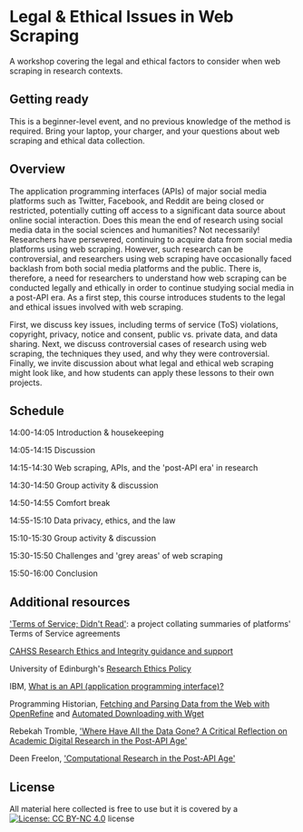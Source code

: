 # Legal & Ethical Issues in Web Scraping
A workshop covering the legal and ethical factors to consider when web scraping in research contexts.

## Getting ready
This is a beginner-level event, and no previous knowledge of the method is required. Bring your laptop, your charger, and your questions about web scraping and ethical data collection. 

## Overview
The application programming interfaces (APIs) of major social media platforms such as Twitter, Facebook, and Reddit are being closed or restricted, potentially cutting off access to a significant data source about online social interaction. Does this mean the end of research using social media data in the social sciences and humanities? Not necessarily! Researchers have persevered, continuing to acquire data from social media platforms using web scraping. However, such research can be controversial, and researchers using web scraping have occasionally faced backlash from both social media platforms and the public. There is, therefore, a need for researchers to understand how web scraping can be conducted legally and ethically in order to continue studying social media in a post-API era. As a first step, this course introduces students to the legal and ethical issues involved with web scraping. 

First, we discuss key issues, including terms of service (ToS) violations, copyright, privacy, notice and consent, public vs. private data, and data sharing. Next, we discuss controversial cases of research using web scraping, the techniques they used, and why they were controversial. Finally, we invite discussion about what legal and ethical web scraping might look like, and how students can apply these lessons to their own projects. 

## Schedule
14:00-14:05 Introduction & housekeeping

14:05-14:15 Discussion

14:15-14:30 Web scraping, APIs, and the 'post-API era' in research

14:30-14:50 Group activity & discussion

14:50-14:55 Comfort break

14:55-15:10 Data privacy, ethics, and the law

15:10-15:30 Group activity & discussion

15:30-15:50 Challenges and 'grey areas' of web scraping

15:50-16:00 Conclusion 

## Additional resources
['Terms of Service; Didn't Read'](https://tosdr.org/): a project collating summaries of platforms' Terms of Service agreements

[CAHSS Research Ethics and Integrity guidance and support](https://www.ed.ac.uk/arts-humanities-soc-sci/research-ke/research-support/ethics#:~:text=All%20research%20activities%20must%20comply,and%20students%20in%20the%20College.)

University of Edinburgh's [Research Ethics Policy](https://www.ed.ac.uk/sites/default/files/atoms/files/university_of_edinburgh_ethics_policy_0.pdf)

IBM, [What is an API (application programming interface)?](https://www.ibm.com/topics/api)

Programming Historian, [Fetching and Parsing Data from the Web with OpenRefine](https://programminghistorian.org/en/lessons/fetch-and-parse-data-with-openrefine) and [Automated Downloading with Wget](https://programminghistorian.org/en/lessons/automated-downloading-with-wget)

Rebekah Tromble, ['Where Have All the Data Gone? A Critical Reflection on Academic Digital Research in the Post-API Age'](https://doi.org/10.1177/2056305121988929)

Deen Freelon, ['Computational Research in the Post-API Age'](https://doi.org/10.1080/10584609.2018.1477506)



## License 
All material here collected is free to use but it is covered by a [![License: CC BY-NC 4.0](https://licensebuttons.net/l/by-nc/4.0/80x15.png)](https://creativecommons.org/licenses/by-nc/4.0/) license
